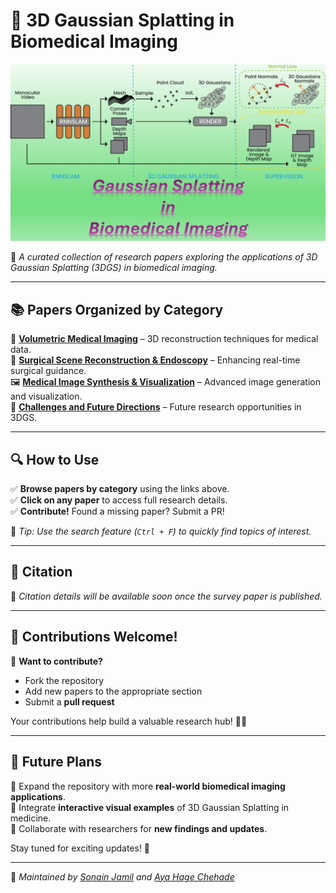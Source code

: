 # 🌟 3D Gaussian Splatting in Biomedical Imaging  

![Banner](banner.jpg)  
<!-- Replace 'assets/banner.png' with the actual path of your uploaded banner -->

📌 _A curated collection of research papers exploring the applications of 3D Gaussian Splatting (3DGS) in biomedical imaging._

---

## 📚 Papers Organized by Category  
📌 **[Volumetric Medical Imaging](papers/volumetric_imaging.md)** – 3D reconstruction techniques for medical data.  
🔬 **[Surgical Scene Reconstruction & Endoscopy](papers/surgical_reconstruction.md)** – Enhancing real-time surgical guidance.  
🖼️ **[Medical Image Synthesis & Visualization](papers/image_synthesis.md)** – Advanced image generation and visualization.  
🚀 **[Challenges and Future Directions](papers/challenges_future.md)** – Future research opportunities in 3DGS.

---

## 🔍 How to Use  
✅ **Browse papers by category** using the links above.  
✅ **Click on any paper** to access full research details.  
✅ **Contribute!** Found a missing paper? Submit a PR!

📌 _Tip: Use the search feature (`Ctrl + F`) to quickly find topics of interest._

---

## 📝 Citation  
📌 _Citation details will be available soon once the survey paper is published._

---

## 📢 Contributions Welcome!  
🚀 **Want to contribute?**  
- Fork the repository  
- Add new papers to the appropriate section  
- Submit a **pull request**  

Your contributions help build a valuable research hub! 🔬✨  

---

## 🎯 Future Plans  
📌 Expand the repository with more **real-world biomedical imaging applications**.  
📌 Integrate **interactive visual examples** of 3D Gaussian Splatting in medicine.  
📌 Collaborate with researchers for **new findings and updates**.  

Stay tuned for exciting updates! 🚀

---

📌 _Maintained by [Sonain Jamil](https://github.com/sonainjameel) and [Aya Hage Chehade](https://github.com/AyaHageChehade)_


